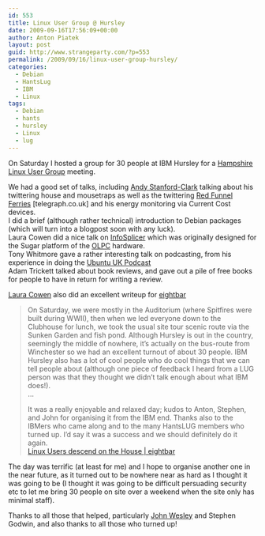 ```yaml
---
id: 553
title: Linux User Group @ Hursley
date: 2009-09-16T17:56:09+00:00
author: Anton Piatek
layout: post
guid: http://www.strangeparty.com/?p=553
permalink: /2009/09/16/linux-user-group-hursley/
categories:
  - Debian
  - HantsLug
  - IBM
  - Linux
tags:
  - Debian
  - hants
  - hursley
  - Linux
  - lug
---
```

On Saturday I hosted a group for 30 people at IBM Hursley for a [Hampshire Linux User Group](http://hants.lug.org.uk/) meeting.

We had a good set of talks, including [Andy Stanford-Clark](http://www.twitter.com/andysc) talking about his twittering house and mousetraps as well as the twittering [Red Funnel Ferries](http://www.telegraph.co.uk/travel/travelnews/6188760/Twittering-ferries-alert-passengers-to-delays.html) [telegraph.co.uk] and his energy monitoring via Current Cost devices.  
I did a brief (although rather technical) introduction to Debian packages (which will turn into a blogpost soon with any luck).  
Laura Cowen did a nice talk on [InfoSplicer](http://activities.sugarlabs.org/en-US/sugar/addon/4042) which was originally designed for the Sugar platform of the [OLPC](http://laptop.org/) hardware.  
Tony Whitmore gave a rather interesting talk on podcasting, from his experience in doing the [Ubuntu UK Podcast](http://podcast.ubuntu-uk.org/)  
Adam Trickett talked about book reviews, and gave out a pile of free books for people to have in return for writing a review.

[Laura Cowen](http://lauracowen.co.uk/) also did an excellent writeup for [eightbar](http://eightbar.co.uk/2009/09/16/linux-users-descend-on-the-house/)

> On Saturday, we were mostly in the Auditorium (where Spitfires were built during WWII), then when we led everyone down to the Clubhouse for lunch, we took the usual site tour scenic route via the Sunken Garden and fish pond. Although Hursley is out in the country, seemingly the middle of nowhere, it’s actually on the bus-route from Winchester so we had an excellent turnout of about 30 people. IBM Hursley also has a lot of cool people who do cool things that we can tell people about (although one piece of feedback I heard from a LUG person was that they thought we didn’t talk enough about what IBM does!).  
> &#8230;
> 
> It was a really enjoyable and relaxed day; kudos to Anton, Stephen, and John for organising it from the IBM end. Thanks also to the IBMers who came along and to the many HantsLUG members who turned up. I’d say it was a success and we should definitely do it again.  
> [Linux Users descend on the House | eightbar](http://eightbar.co.uk/2009/09/16/linux-users-descend-on-the-house/)

The day was terrific (at least for me) and I hope to organise another one in the near future, as it turned out to be nowhere near as hard as I thought it was going to be (I thought it was going to be difficult persuading security etc to let me bring 30 people on site over a weekend when the site only has minimal staff).

Thanks to all those that helped, particularly [John Wesley](http://bluemonki.net/) and Stephen Godwin, and also thanks to all those who turned up!